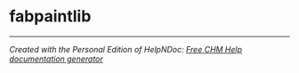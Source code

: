 # fabpaintlib


***
_Created with the Personal Edition of HelpNDoc: [Free CHM Help documentation generator](<https://www.helpndoc.com>)_
